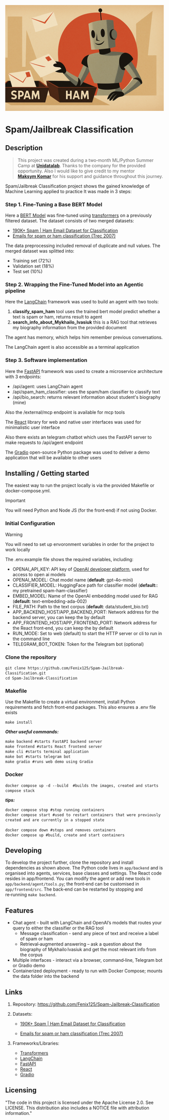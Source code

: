 ![Logo of the project](app/frontend/src/assets/robot_classifier_img_2.png)

# Spam/Jailbreak Classification

## Description

> This project was created during a two‑month ML/Python Summer Camp at **[Unidatalab](https://unidatalab.com)**.
> Thanks to the company for the provided opportunity. Also I would like to give credit to
> my mentor **[Maksym Komar](https://www.linkedin.com/in/maksym-komar/)** for his support and guidance throughout this journey.

Spam/Jailbreak Classification project shows the gained knowledge of Machine Learning applied to practice
It was made in 3 steps:

### Step 1. Fine-Tuning a Base BERT Model

Here a [BERT Model](https://huggingface.co/google-bert/bert-base-uncased) was fine-tuned using [transformers](https://huggingface.co/docs/transformers/index) on a previously filtered dataset.
The dataset consists of two merged datasets:

-   [190K+ Spam | Ham Email Dataset for Classification](https://www.kaggle.com/datasets/meruvulikith/190k-spam-ham-email-dataset-for-classification)
-   [Emails for spam or ham classification (Trec 2007)](https://www.kaggle.com/datasets/bayes2003/emails-for-spam-or-ham-classification-trec-2007)

The data preprocessing included removal of duplicate and null values. The merged dataset was splitted into:

-   Training set (72%)
-   Validation set (18%)
-   Test set (10%)

### Step 2. Wrapping the Fine-Tuned Model into an Agentic pipeline

Here the [LangChain](https://www.langchain.com) framework was used to build an agent with two tools:

1. **classify_spam_ham** tool uses the trained bert model predict whether a text is spam or ham, returns result to agent
2. **search_info_about_Mykhailo_Ivasiuk** this is a RAG tool that retrieves my biography information from the provided document

The agent has memory, which helps him remember previous conversations.

The LangChain agent is also accessible as a terminal application

### Step 3. Software implementation

Here the [FastAPI](https://fastapi.tiangolo.com) framework was used to create a microservice architecture with 3 endpoints:

-   /api/agent: uses LangChain agent
-   /api/spam_ham_classifier: uses the spam/ham classifier to classify text
-   /api/bio_search: returns relevant information about student's biography (mine)

Also the /external/mcp endpoint is available for mcp tools

The [React](https://react.dev) library for web and native user interfaces was used for minimalistic user interface

Also there exists an telegram chatbot which uses the FastAPI server to make requests to /api/agent endpoint

The [Gradio](https://www.gradio.app) open-source Python package was used to deliver a demo application that will be available to other users

## Installing / Getting started

The easiest way to run the project locally is via the provided Makefile or docker-compose.yml.

> [!IMPORTANT]
> You will need Python and Node JS (for the front‑end) if not using Docker.

### Initial Configuration

> [!WARNING]
> You will need to set up envoronment variables in order for the project to work locally

The .env.example file shows the required variables, including:

-   OPENAI_API_KEY: API key of [OpenAI developer platform](https://platform.openai.com/docs/overview), used for access to open ai models
-   OPENAI_MODEL: Chat model name (**default**: gpt-4o-mini)
-   CLASSIFIER_MODEL: HuggingFace path for classifier model (**default:**: my pretrained spam-ham-classifier)
-   EMBED_MODEL: Name of the OpenAI embedding model used for RAG (**default**: text-embedding-ada-002)
-   FILE_PATH: Path to the text corpus (**default**: data/student_bio.txt)
-   APP_BACKEND_HOST/APP_BACKEND_PORT: Network address for the backend server, you can keep the by default
-   APP_FRONTEND_HOST/APP_FRONTEND_PORT: Network address for the React front‑end, you can keep the by default
-   RUN_MODE: Set to web (default) to start the HTTP server or cli to run in the command line
-   TELEGRAM_BOT_TOKEN: Token for the Telegram bot (optional)

### Clone the repository

```shell
git clone https://github.com/Fenix125/Spam-Jailbreak-Classification.git
cd Spam-Jailbreak-Classification
```

### Makefile

Use the Makefile to create a virtual environment, install Python requirements and fetch front‑end packages.
This also ensures a .env file exists

```shell
make install
```

**_Other useful commands:_**

```shell
make backend #starts FastAPI backend server
make frontend #starts React frontend server
make cli #starts terminal application
make bot #starts telegram bot
make gradio #runs web demo using Gradio
```

### Docker

```shell
docker compose up -d --build  #builds the images, created and starts compose stack
```

**_tips:_**

```shell
docker compose stop #stop running containers
docker compose start #used to restart containers that were previously created and are currently in a stopped state

docker compose down #stops and removes containers
docker compose up #build, create and start containers
```

## Developing

To develop the project further, clone the repository and install dependencies as shown above. The Python code lives in `app/backend` and is organised into agents, services, base classes and settings. The React code resides in app/frontend. You can modify the agent or add new tools in `app/backend/agent/tools.py`; the front‑end can be customised in `app/frontend/src`. The back‑end can be restarted by stopping and re‑running `make backend`.

## Features

-   Chat agent - built with LangChain and OpenAI’s models that routes your query to either the classifier or the RAG tool
    -   Message classification - send any piece of text and receive a label of spam or ham
    -   Retrieval‑augmented answering – ask a question about the biography of Mykhailo Ivasiuk and get the most
        relevant info from the corpus
-   Multiple interfaces - interact via a browser, command‑line, Telegram bot or Gradio demo
-   Containerized deployment - ready to run with Docker Compose; mounts the data folder into the backend

## Links

1.  Repository: https://github.com/Fenix125/Spam-Jailbreak-Classification
2.  Datasets:

    -   [190K+ Spam | Ham Email Dataset for Classification](https://www.kaggle.com/datasets/meruvulikith/190k-spam-ham-email-dataset-for-classification)

    -   [Emails for spam or ham classification (Trec 2007)](https://www.kaggle.com/datasets/bayes2003/emails-for-spam-or-ham-classification-trec-2007)

3.  Frameworks/Libraries:
    -   [Transformers](https://huggingface.co/docs/transformers/index)
    -   [LangChain](https://www.langchain.com)
    -   [FastAPI](https://fastapi.tiangolo.com)
    -   [React](https://react.dev)
    -   [Gradio](https://www.gradio.app)

## Licensing

"The code in this project is licensed under the Apache License 2.0. See LICENSE.
This distribution also includes a NOTICE file with attribution information."
